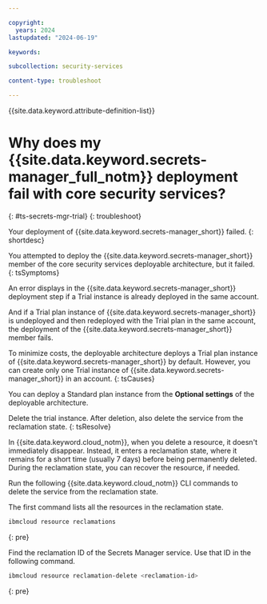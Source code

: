 ```yaml
---

copyright:
  years: 2024
lastupdated: "2024-06-19"

keywords:

subcollection: security-services

content-type: troubleshoot

---
```


{{site.data.keyword.attribute-definition-list}}

# Why does my {{site.data.keyword.secrets-manager_full_notm}} deployment fail with core security services?
{: #ts-secrets-mgr-trial}
{: troubleshoot}

Your deployment of {{site.data.keyword.secrets-manager_short}} failed.
{: shortdesc}

You attempted to deploy the {{site.data.keyword.secrets-manager_short}} member of the core security services deployable architecture, but it failed.
{: tsSymptoms}

An error displays in the {{site.data.keyword.secrets-manager_short}} deployment step if a Trial instance is already deployed in the same account.

And if a Trial plan instance of {{site.data.keyword.secrets-manager_short}} is undeployed and then redeployed with the Trial plan in the same account, the deployment of the {{site.data.keyword.secrets-manager_short}} member fails.

To minimize costs, the deployable architecture deploys a Trial plan instance of {{site.data.keyword.secrets-manager_short}} by default. However, you can create only one Trial instance of {{site.data.keyword.secrets-manager_short}} in an account.
{: tsCauses}

You can deploy a Standard plan instance from the **Optional settings** of the deployable architecture.

Delete the trial instance. After deletion, also delete the service from the reclamation state.
{: tsResolve}

In {{site.data.keyword.cloud_notm}}, when you delete a resource, it doesn't immediately disappear. Instead, it enters a reclamation state, where it remains for a short time (usually 7 days) before being permanently deleted. During the reclamation state, you can recover the resource, if needed.

Run the following {{site.data.keyword.cloud_notm}} CLI commands to delete the service from the reclamation state.

The first command lists all the resources in the reclamation state.

```sh
ibmcloud resource reclamations
```
{: pre}

Find the reclamation ID of the Secrets Manager service. Use that ID in the following command.

```sh
ibmcloud resource reclamation-delete <reclamation-id>
```
{: pre}
